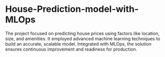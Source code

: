 # House-Prediction-model-with-MLOps
The project focused on predicting house prices using factors like location, size, and amenities. It employed advanced machine learning techniques to build an accurate, scalable model. Integrated with MLOps, the solution ensures continuous improvement and readiness for production.
